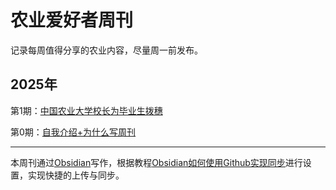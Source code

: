 # 农业爱好者周刊

记录每周值得分享的农业内容，尽量周一前发布。

## 2025年

第1期：[中国农业大学校长为毕业生拨穗](https://github.com/fengzhiyan/AgWeekly/blob/main/Docs/第1期：中国农业大学校长为毕业生拨穗.md) 

第0期：[自我介绍+为什么写周刊](https://github.com/fengzhiyan/AgWeekly/blob/main/Docs/第0期：自我介绍%2B为什么写周刊.md)



---

本周刊通过[Obsidian](https://obsidian.md)写作，根据教程[Obsidian如何使用Github实现同步](https://www.bilibili.com/video/BV1HY5EzCEk5/?share_source=copy_web&vd_source=c40b68e410f40472d2ad551ba9d82740)进行设置，实现快捷的上传与同步。